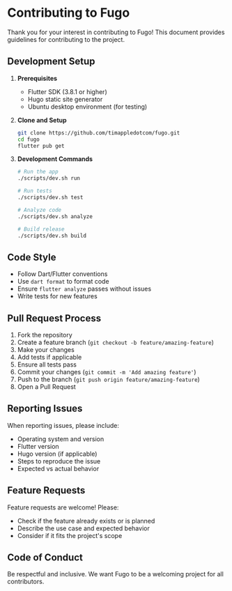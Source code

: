 # Contributing to Fugo

Thank you for your interest in contributing to Fugo! This document provides guidelines for contributing to the project.

## Development Setup

1. **Prerequisites**
   - Flutter SDK (3.8.1 or higher)
   - Hugo static site generator
   - Ubuntu desktop environment (for testing)

2. **Clone and Setup**
   ```bash
   git clone https://github.com/timappledotcom/fugo.git
   cd fugo
   flutter pub get
   ```

3. **Development Commands**
   ```bash
   # Run the app
   ./scripts/dev.sh run
   
   # Run tests
   ./scripts/dev.sh test
   
   # Analyze code
   ./scripts/dev.sh analyze
   
   # Build release
   ./scripts/dev.sh build
   ```

## Code Style

- Follow Dart/Flutter conventions
- Use `dart format` to format code
- Ensure `flutter analyze` passes without issues
- Write tests for new features

## Pull Request Process

1. Fork the repository
2. Create a feature branch (`git checkout -b feature/amazing-feature`)
3. Make your changes
4. Add tests if applicable
5. Ensure all tests pass
6. Commit your changes (`git commit -m 'Add amazing feature'`)
7. Push to the branch (`git push origin feature/amazing-feature`)
8. Open a Pull Request

## Reporting Issues

When reporting issues, please include:
- Operating system and version
- Flutter version
- Hugo version (if applicable)
- Steps to reproduce the issue
- Expected vs actual behavior

## Feature Requests

Feature requests are welcome! Please:
- Check if the feature already exists or is planned
- Describe the use case and expected behavior
- Consider if it fits the project's scope

## Code of Conduct

Be respectful and inclusive. We want Fugo to be a welcoming project for all contributors.